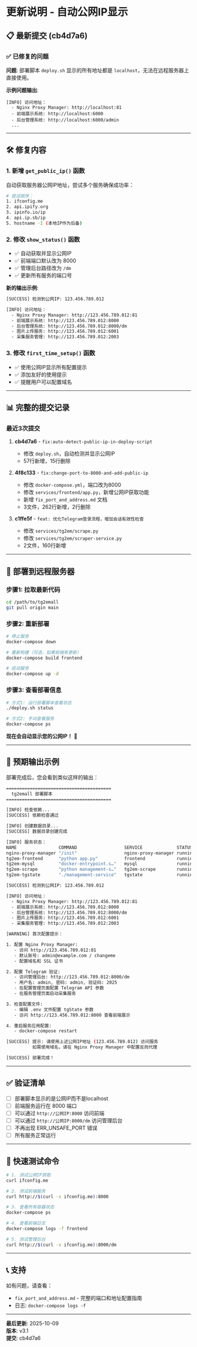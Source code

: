 # 更新说明 - 自动公网IP显示

## 📋 最新提交 (cb4d7a6)

### ✅ 已修复的问题

**问题**: 部署脚本 `deploy.sh` 显示的所有地址都是 `localhost`，无法在远程服务器上直接使用。

**示例问题输出**:
```
[INFO] 访问地址：
  - Nginx Proxy Manager: http://localhost:81
  - 前端展示系统: http://localhost:6000
  - 后台管理系统: http://localhost:6000/admin
  ...
```

---

## 🛠️ 修复内容

### 1. 新增 `get_public_ip()` 函数

自动获取服务器公网IP地址，尝试多个服务确保成功率：

```bash
# 尝试顺序：
1. ifconfig.me
2. api.ipify.org
3. ipinfo.io/ip
4. api.ip.sb/ip
5. hostname -I (本地IP作为后备)
```

### 2. 修改 `show_status()` 函数

- ✅ 自动获取并显示公网IP
- ✅ 前端端口默认改为 8000
- ✅ 管理后台路径改为 `/dm`
- ✅ 更新所有服务的端口号

**新的输出示例**:
```bash
[SUCCESS] 检测到公网IP: 123.456.789.012

[INFO] 访问地址：
  - Nginx Proxy Manager: http://123.456.789.012:81
  - 前端展示系统: http://123.456.789.012:8000
  - 后台管理系统: http://123.456.789.012:8000/dm
  - 图片上传服务: http://123.456.789.012:6001
  - 采集服务管理: http://123.456.789.012:2003
```

### 3. 修改 `first_time_setup()` 函数

- ✅ 使用公网IP显示所有配置提示
- ✅ 添加友好的使用提示
- ✅ 提醒用户可以配置域名

---

## 📊 完整的提交记录

### 最近3次提交

1. **cb4d7a6** - `fix:auto-detect-public-ip-in-deploy-script`
   - 修改 `deploy.sh`，自动检测并显示公网IP
   - 57行新增，15行删除

2. **4f8c133** - `fix:change-port-to-8000-and-add-public-ip`
   - 修改 `docker-compose.yml`，端口改为8000
   - 修改 `services/frontend/app.py`，新增公网IP获取功能
   - 新增 `fix_port_and_address.md` 文档
   - 3文件，262行新增，2行删除

3. **c1ffe5f** - `feat: 优化Telegram登录流程，增加会话有效性检查`
   - 修改 `services/tg2em/scrape.py`
   - 修改 `services/tg2em/scraper-service.py`
   - 2文件，160行新增

---

## 🚀 部署到远程服务器

### 步骤1: 拉取最新代码

```bash
cd /path/to/tg2emall
git pull origin main
```

### 步骤2: 重新部署

```bash
# 停止服务
docker-compose down

# 重新构建（可选，如果前端有更新）
docker-compose build frontend

# 启动服务
docker-compose up -d
```

### 步骤3: 查看部署信息

```bash
# 方式1: 运行部署脚本查看状态
./deploy.sh status

# 方式2: 手动查看服务
docker-compose ps
```

**现在会自动显示您的公网IP！** 🎉

---

## 📝 预期输出示例

部署完成后，您会看到类似这样的输出：

```bash
========================================
  tg2emall 部署脚本
========================================

[INFO] 检查依赖...
[SUCCESS] 依赖检查通过

[INFO] 创建数据目录...
[SUCCESS] 数据目录创建完成

[INFO] 服务状态：
NAME                COMMAND                  SERVICE             STATUS              PORTS
nginx-proxy-manager "/init"                  nginx-proxy-manager running             0.0.0.0:80-81->80-81/tcp, 0.0.0.0:443->443/tcp
tg2em-frontend      "python app.py"          frontend            running             0.0.0.0:8000->8000/tcp
tg2em-mysql         "docker-entrypoint.s…"   mysql               running             3306/tcp
tg2em-scrape        "python management-s…"   tg2em-scrape        running             0.0.0.0:2003->2003/tcp
tg2em-tgstate       "./management-service"   tgstate             running             0.0.0.0:6001-6002->6001-6002/tcp

[SUCCESS] 检测到公网IP: 123.456.789.012

[INFO] 访问地址：
  - Nginx Proxy Manager: http://123.456.789.012:81
  - 前端展示系统: http://123.456.789.012:8000
  - 后台管理系统: http://123.456.789.012:8000/dm
  - 图片上传服务: http://123.456.789.012:6001
  - 采集服务管理: http://123.456.789.012:2003

[WARNING] 首次配置提示：

1. 配置 Nginx Proxy Manager:
   - 访问 http://123.456.789.012:81
   - 默认账号: admin@example.com / changeme
   - 配置域名和 SSL 证书

2. 配置 Telegram 验证:
   - 访问管理后台: http://123.456.789.012:8000/dm
   - 用户名: admin, 密码: admin, 验证码: 2025
   - 在配置管理页面配置 Telegram API 参数
   - 在服务管理页面启动采集服务

3. 检查配置文件:
   - 编辑 .env 文件配置 tgState 参数
   - 访问 http://123.456.789.012:8000 查看前端展示

4. 重启服务应用配置:
   - docker-compose restart

[SUCCESS] 提示: 请使用上述公网IP地址 (123.456.789.012) 访问服务
          如需使用域名，请在 Nginx Proxy Manager 中配置反向代理

[SUCCESS] 部署完成！
```

---

## ✅ 验证清单

- [ ] 部署脚本显示的是公网IP而不是localhost
- [ ] 前端服务运行在 8000 端口
- [ ] 可以通过 `http://公网IP:8000` 访问前端
- [ ] 可以通过 `http://公网IP:8000/dm` 访问管理后台
- [ ] 不再出现 ERR_UNSAFE_PORT 错误
- [ ] 所有服务正常运行

---

## 🎯 快速测试命令

```bash
# 1. 测试公网IP获取
curl ifconfig.me

# 2. 测试前端服务
curl http://$(curl -s ifconfig.me):8000

# 3. 查看所有容器状态
docker-compose ps

# 4. 查看前端日志
docker-compose logs -f frontend

# 5. 测试管理后台
curl http://$(curl -s ifconfig.me):8000/dm
```

---

## 📞 支持

如有问题，请查看：
- `fix_port_and_address.md` - 完整的端口和地址配置指南
- 日志: `docker-compose logs -f`

---

**最后更新**: 2025-10-09  
**版本**: v3.1  
**提交**: cb4d7a6

